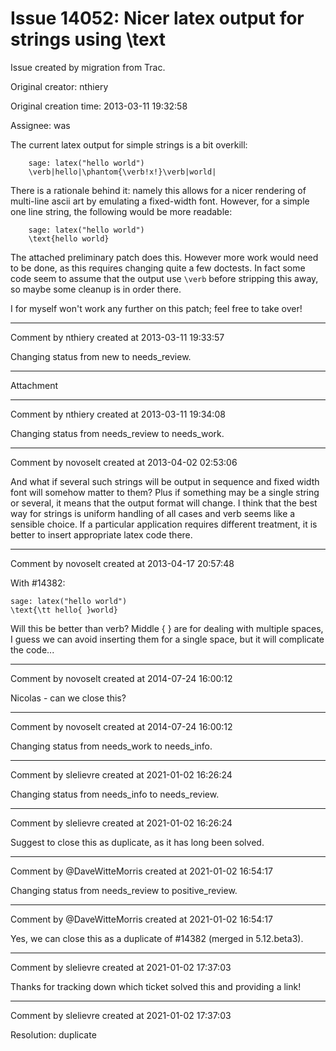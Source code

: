# Issue 14052: Nicer latex output for strings using \text

Issue created by migration from Trac.

Original creator: nthiery

Original creation time: 2013-03-11 19:32:58

Assignee: was

The current latex output for simple strings is a bit overkill:

```
    sage: latex("hello world")
    \verb|hello|\phantom{\verb!x!}\verb|world|
```


There is a rationale behind it: namely this allows for a nicer rendering of multi-line ascii art by emulating a fixed-width font. However, for a simple one line string, the following would be more readable:

```
    sage: latex("hello world")
    \text{hello world}
```


The attached preliminary patch does this. However more work would need to be done, as this requires changing quite a few doctests. In fact some code seem to assume that the output use `\verb` before stripping this away, so maybe some cleanup is in order there.

I for myself won't work any further on this patch; feel free to take over!


---

Comment by nthiery created at 2013-03-11 19:33:57

Changing status from new to needs_review.


---

Attachment


---

Comment by nthiery created at 2013-03-11 19:34:08

Changing status from needs_review to needs_work.


---

Comment by novoselt created at 2013-04-02 02:53:06

And what if several such strings will be output in sequence and fixed width font will somehow matter to them? Plus if something may be a single string or several, it means that the output format will change. I think that the best way for strings is uniform handling of all cases and verb seems like a sensible choice. If a particular application requires different treatment, it is better to insert appropriate latex code there.


---

Comment by novoselt created at 2013-04-17 20:57:48

With #14382:

```
sage: latex("hello world")
\text{\tt hello{ }world}
```

Will this be better than verb? Middle { } are for dealing with multiple spaces, I guess we can avoid inserting them for a single space, but it will complicate the code...


---

Comment by novoselt created at 2014-07-24 16:00:12

Nicolas - can we close this?


---

Comment by novoselt created at 2014-07-24 16:00:12

Changing status from needs_work to needs_info.


---

Comment by slelievre created at 2021-01-02 16:26:24

Changing status from needs_info to needs_review.


---

Comment by slelievre created at 2021-01-02 16:26:24

Suggest to close this as duplicate, as it has long been solved.


---

Comment by @DaveWitteMorris created at 2021-01-02 16:54:17

Changing status from needs_review to positive_review.


---

Comment by @DaveWitteMorris created at 2021-01-02 16:54:17

Yes, we can close this as a duplicate of #14382 (merged in 5.12.beta3).


---

Comment by slelievre created at 2021-01-02 17:37:03

Thanks for tracking down which ticket solved this and providing a link!


---

Comment by slelievre created at 2021-01-02 17:37:03

Resolution: duplicate
